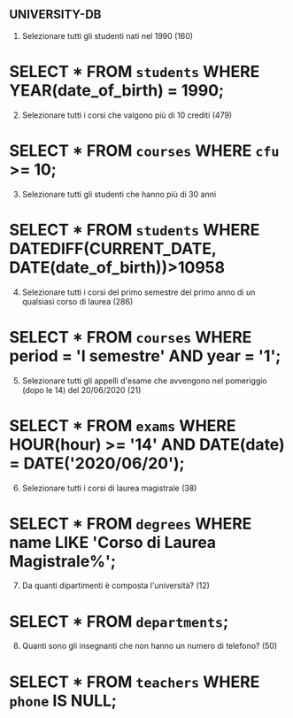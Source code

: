 ## UNIVERSITY-DB

1. Selezionare tutti gli studenti nati nel 1990 (160)

# SELECT * FROM `students` WHERE YEAR(date_of_birth) = 1990;

2. Selezionare tutti i corsi che valgono più di 10 crediti (479)

# SELECT * FROM `courses` WHERE `cfu` >= 10;

3. Selezionare tutti gli studenti che hanno più di 30 anni

# SELECT * FROM `students` WHERE DATEDIFF(CURRENT_DATE, DATE(date_of_birth))>10958

4. Selezionare tutti i corsi del primo semestre del primo anno di un qualsiasi corso di laurea (286)

# SELECT * FROM `courses` WHERE period = 'I semestre' AND year = '1';

5. Selezionare tutti gli appelli d'esame che avvengono nel pomeriggio (dopo le 14) del 20/06/2020 (21)

# SELECT * FROM `exams` WHERE HOUR(hour) >= '14' AND DATE(date) = DATE('2020/06/20');

6. Selezionare tutti i corsi di laurea magistrale (38)

# SELECT * FROM `degrees` WHERE name LIKE 'Corso di Laurea Magistrale%';

7. Da quanti dipartimenti è composta l'università? (12)

# SELECT * FROM `departments`;

8. Quanti sono gli insegnanti che non hanno un numero di telefono? (50)

# SELECT * FROM `teachers` WHERE `phone` IS NULL;